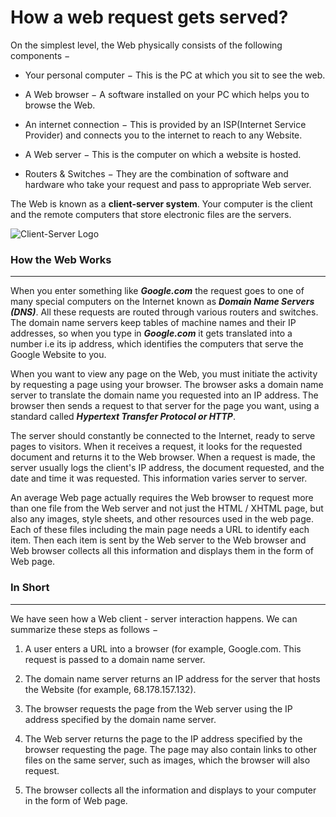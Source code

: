 # How a web request gets served?

On the simplest level, the Web physically consists of the following components −

* Your personal computer − This is the PC at which you sit to see the web.

* A Web browser − A software installed on your PC which helps you to browse the Web.

* An internet connection − This is provided by an ISP(Internet Service Provider) and connects you to the internet to reach to any Website.

* A Web server − This is the computer on which a website is hosted.

* Routers & Switches − They are the combination of software and hardware who take your request and pass to appropriate Web server.

The Web is known as a **client-server system**. Your computer is the client and the remote computers that store electronic files are the servers.

![Client-Server Logo](https://developer.mozilla.org/en-US/docs/Learn/Getting_started_with_the_web/How_the_Web_works/simple-client-server.png)

### How the Web Works
---
When you enter something like **_Google.com_** the request goes to one of many special computers on the Internet known as **_Domain Name Servers (DNS)_**. All these requests are routed through various routers and switches. The domain name servers keep tables of machine names and their IP addresses, so when you type in **_Google.com_** it gets translated into a number i.e its ip address, which identifies the computers that serve the Google Website to you.

When you want to view any page on the Web, you must initiate the activity by requesting a page using your browser. The browser asks a domain name server to translate the domain name you requested into an IP address. The browser then sends a request to that server for the page you want, using a standard called **_Hypertext Transfer Protocol or HTTP_**.

The server should constantly be connected to the Internet, ready to serve pages to visitors. When it receives a request, it looks for the requested document and returns it to the Web browser. When a request is made, the server usually logs the client's IP address, the document requested, and the date and time it was requested. This information varies server to server.

An average Web page actually requires the Web browser to request more than one file from the Web server and not just the HTML / XHTML page, but also any images, style sheets, and other resources used in the web page. Each of these files including the main page needs a URL to identify each item. Then each item is sent by the Web server to the Web browser and Web browser collects all this information and displays them in the form of Web page.

### In Short
---
We have seen how a Web client - server interaction happens. We can summarize these steps as follows −

1. A user enters a URL into a browser (for example, Google.com. This request is passed to a domain name server.

2. The domain name server returns an IP address for the server that hosts the Website (for example, 68.178.157.132).

3. The browser requests the page from the Web server using the IP address specified by the domain name server.

4. The Web server returns the page to the IP address specified by the browser requesting the page. The page may also contain links to other files on the same server, such as images, which the browser will also request.

5. The browser collects all the information and displays to your computer in the form of Web page.